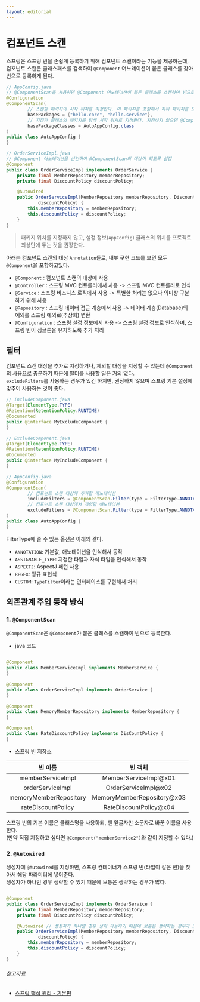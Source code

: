 ```yaml
---
layout: editorial
---
```


# 컴포넌트 스캔

스프링은 스프링 빈을 손쉽게 등록하기 위해 컴포넌트 스캔이라는 기능을 제공하는데, 컴포넌트 스캔은 클래스패스를 검색하여 `@Component` 어노테이션이 붙은 클래스를 찾아 빈으로 등록하게 된다.

```java
// AppConfig.java
// @ComponentScan을 사용하면 @Component 어노테이션이 붙은 클래스를 스캔하여 빈으로 등록한다.  
@Configuration
@ComponentScan(
        // 스캔할 패키지의 시작 위치를 지정한다. 이 패키지를 포함해서 하위 패키지를 모두 스캔한다.
        basePackages = {"hello.core", "hello.service"},
        // 지정한 클래스의 패키지를 탐색 시작 위치로 지정한다. 지정하지 않으면 @ComponentScan이 붙은 설정 정보 클래스의 패키지가 시작 위치가 된다.
        basePackageClasses = AutoAppConfig.class
)
public class AutoAppConfig {
}

// OrderServiceImpl.java
// @Component 어노테이션을 선언하여 @ComponentScan의 대상이 되도록 설정
@Component
public class OrderServiceImpl implements OrderService {
    private final MemberRepository memberRepository;
    private final DiscountPolicy discountPolicy;

    @Autowired
    public OrderServiceImpl(MemberRepository memberRepository, DiscountPolicy
            discountPolicy) {
        this.memberRepository = memberRepository;
        this.discountPolicy = discountPolicy;
    }
}
```

> 패키지 위치를 지정하지 않고, 설정 정보(`AppConfig`) 클래스의 위치를 프로젝트 최상단에 두는 것을 권장한다.

아래는 컴포넌트 스캔의 대상 `Annotation`들로, 내부 구현 코드를 보면 모두 `@Component`을 포함하고있다.

- `@Component` : 컴포넌트 스캔의 대상에 사용
- `@Controller` : 스프링 MVC 컨트롤러에서 사용 -> 스프링 MVC 컨트롤러로 인식
- `@Service` : 스프링 비즈니스 로직에서 사용 -> 특별한 처리는 없으나 의미상 구분하기 위해 사용
- `@Repository` : 스프링 데이터 접근 계층에서 사용 -> 데이터 계층(Database)의 예외를 스프링 예외로(추상화) 변환
- `@Configuration` : 스프링 설정 정보에서 사용 -> 스프링 설정 정보로 인식하며, 스프링 빈이 싱글톤을 유지하도록 추가 처리

## 필터

컴포넌트 스캔 대상을 추가로 지정하거나, 제외할 대상을 지정할 수 있는데 `@Component`의 사용으로 충분하기 때문에 필터를 사용할 일은 거의 없다.  
`excludeFilters`를 사용하는 경우가 있긴 하지만, 권장하지 않으며 스프링 기본 설정에 맞추어 사용하는 것이 좋다.

```java
// IncludeComponent.java
@Target(ElementType.TYPE)
@Retention(RetentionPolicy.RUNTIME)
@Documented
public @interface MyExcludeComponent {
}

// ExcludeComponent.java
@Target(ElementType.TYPE)
@Retention(RetentionPolicy.RUNTIME)
@Documented
public @interface MyIncludeComponent {
}

// AppConfig.java
@Configuration
@ComponentScan(
        // 컴포넌트 스캔 대상에 추가할 애노테이션
        includeFilters = @ComponentScan.Filter(type = FilterType.ANNOTATION, classes = MyIncludeComponent.class),
        // 컴포넌트 스캔 대상에서 제외할 애노테이션
        excludeFilters = @ComponentScan.Filter(type = FilterType.ANNOTATION, classes = MyExcludeComponent.class)
)
public class AutoAppConfig {
}
```

FilterType에 줄 수 있는 옵션은 아래와 같다.

- `ANNOTATION`: 기본값, 애노테이션을 인식해서 동작
- `ASSIGNABLE_TYPE`: 지정한 타입과 자식 타입을 인식해서 동작
- `ASPECTJ`: AspectJ 패턴 사용
- `REGEX`: 정규 표현식
- `CUSTOM`: `TypeFilter`이라는 인터페이스를 구현해서 처리

## 의존관계 주입 동작 방식

### 1. `@ComponentScan`

`@ComponentScan`은 `@Component`가 붙은 클래스를 스캔하여 빈으로 등록한다.

- java 코드

```java

@Component
public class MemberServiceImpl implements MemberService {
}

@Component
public class OrderServiceImpl implements OrderService {
}

@Component
public class MemoryMemberRepository implements MemberRepository {
}

@Component
public class RateDiscountPolicy implements DisCountPolicy {
}
```

- 스프링 빈 저장소

|          빈 이름          |            빈 객체            |
|:----------------------:|:--------------------------:|
|   memberServiceImpl    |   MemberServiceImpl@x01    |
|    orderServiceImpl    |    OrderServiceImpl@x02    |
| memoryMemberRepository | MemoryMemberRepository@x03 |
|   rateDiscountPolicy   |   RateDiscountPolicy@x04   |

스프링 빈의 기본 이름은 클래스명을 사용하되, 맨 앞글자만 소문자로 바꾼 이름을 사용한다.  
(만약 직접 지정하고 싶다면 `@Component("memberService2")`와 같이 지정할 수 있다.)

### 2. `@Autowired`

생성자에 `@Autowired`를 지정하면, 스프링 컨테이너가 스프링 빈(타입이 같은 빈)을 찾아서 해당 파라미터에 넣어준다.  
생성자가 하나인 경우 생략할 수 있기 때문에 보통은 생략하는 경우가 많다.

```java

@Component
public class OrderServiceImpl implements OrderService {
    private final MemberRepository memberRepository;
    private final DiscountPolicy discountPolicy;

    @Autowired // 생성자가 하나일 경우 생략 가능하기 때문에 보통은 생략하는 경우가 많다.
    public OrderServiceImpl(MemberRepository memberRepository, DiscountPolicy
            discountPolicy) {
        this.memberRepository = memberRepository;
        this.discountPolicy = discountPolicy;
    }
}
```

###### 참고자료

- [스프링 핵심 원리 - 기본편](https://www.inflearn.com/course/스프링-핵심-원리-기본편)